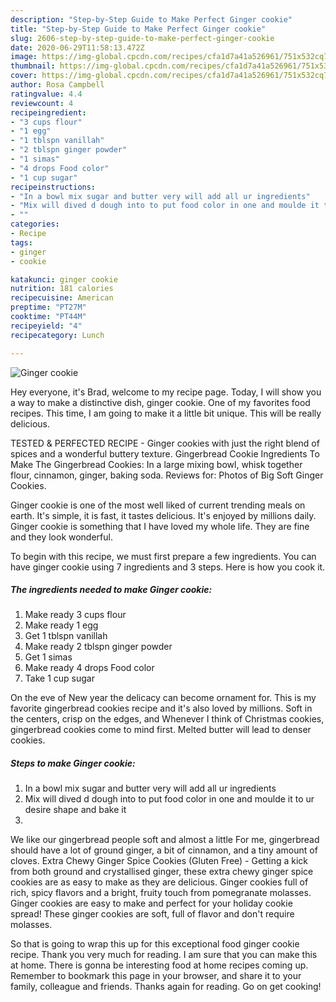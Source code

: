 ```yaml
---
description: "Step-by-Step Guide to Make Perfect Ginger cookie"
title: "Step-by-Step Guide to Make Perfect Ginger cookie"
slug: 2606-step-by-step-guide-to-make-perfect-ginger-cookie
date: 2020-06-29T11:58:13.472Z
image: https://img-global.cpcdn.com/recipes/cfa1d7a41a526961/751x532cq70/ginger-cookie-recipe-main-photo.jpg
thumbnail: https://img-global.cpcdn.com/recipes/cfa1d7a41a526961/751x532cq70/ginger-cookie-recipe-main-photo.jpg
cover: https://img-global.cpcdn.com/recipes/cfa1d7a41a526961/751x532cq70/ginger-cookie-recipe-main-photo.jpg
author: Rosa Campbell
ratingvalue: 4.4
reviewcount: 4
recipeingredient:
- "3 cups flour"
- "1 egg"
- "1 tblspn vanillah"
- "2 tblspn ginger powder"
- "1 simas"
- "4 drops Food color"
- "1 cup sugar"
recipeinstructions:
- "In a bowl mix sugar and butter very will add all ur ingredients"
- "Mix will dived d dough into to put food color in one and moulde it to ur desire shape and bake it"
- ""
categories:
- Recipe
tags:
- ginger
- cookie

katakunci: ginger cookie 
nutrition: 181 calories
recipecuisine: American
preptime: "PT27M"
cooktime: "PT44M"
recipeyield: "4"
recipecategory: Lunch

---
```



![Ginger cookie](https://img-global.cpcdn.com/recipes/cfa1d7a41a526961/751x532cq70/ginger-cookie-recipe-main-photo.jpg)

Hey everyone, it's Brad, welcome to my recipe page. Today, I will show you a way to make a distinctive dish, ginger cookie. One of my favorites food recipes. This time, I am going to make it a little bit unique. This will be really delicious.

TESTED &amp; PERFECTED RECIPE - Ginger cookies with just the right blend of spices and a wonderful buttery texture. Gingerbread Cookie Ingredients To Make The Gingerbread Cookies: In a large mixing bowl, whisk together flour, cinnamon, ginger, baking soda. Reviews for: Photos of Big Soft Ginger Cookies.

Ginger cookie is one of the most well liked of current trending meals on earth. It's simple, it is fast, it tastes delicious. It's enjoyed by millions daily. Ginger cookie is something that I have loved my whole life. They are fine and they look wonderful.


To begin with this recipe, we must first prepare a few ingredients. You can have ginger cookie using 7 ingredients and 3 steps. Here is how you cook it.

<!--inarticleads1-->

##### The ingredients needed to make Ginger cookie:

1. Make ready 3 cups flour
1. Make ready 1 egg
1. Get 1 tblspn vanillah
1. Make ready 2 tblspn ginger powder
1. Get 1 simas
1. Make ready 4 drops Food color
1. Take 1 cup sugar


On the eve of New year the delicacy can become ornament for. This is my favorite gingerbread cookies recipe and it&#39;s also loved by millions. Soft in the centers, crisp on the edges, and Whenever I think of Christmas cookies, gingerbread cookies come to mind first. Melted butter will lead to denser cookies. 

<!--inarticleads2-->

##### Steps to make Ginger cookie:

1. In a bowl mix sugar and butter very will add all ur ingredients
1. Mix will dived d dough into to put food color in one and moulde it to ur desire shape and bake it
1. 


We like our gingerbread people soft and almost a little For me, gingerbread should have a lot of ground ginger, a bit of cinnamon, and a tiny amount of cloves. Extra Chewy Ginger Spice Cookies (Gluten Free) - Getting a kick from both ground and crystallised ginger, these extra chewy ginger spice cookies are as easy to make as they are delicious. Ginger cookies full of rich, spicy flavors and a bright, fruity touch from pomegranate molasses. Ginger cookies are easy to make and perfect for your holiday cookie spread! These ginger cookies are soft, full of flavor and don&#39;t require molasses. 

So that is going to wrap this up for this exceptional food ginger cookie recipe. Thank you very much for reading. I am sure that you can make this at home. There is gonna be interesting food at home recipes coming up. Remember to bookmark this page in your browser, and share it to your family, colleague and friends. Thanks again for reading. Go on get cooking!
